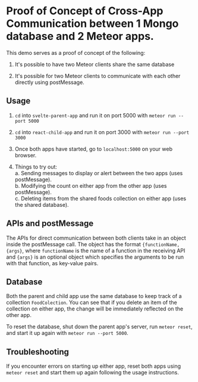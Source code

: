 # Proof of Concept of Cross-App Communication between 1 Mongo database and 2 Meteor apps.

This demo serves as a proof of concept of the following:

1. It's possible to have two Meteor clients share the same database

2. It's possible for two Meteor clients to communicate with each other directly using postMessage.

## Usage

1. `cd` into `svelte-parent-app` and run it on port 5000 with `meteor run --port 5000`

2. `cd` into `react-child-app` and run it on port 3000 with `meteor run --port 3000`

3. Once both apps have started, go to `localhost:5000` on your web browser.

4. Things to try out:  
   a. Sending messages to display or alert between the two apps (uses postMessage).  
   b. Modifying the count on either app from the other app (uses postMessage).  
   c. Deleting items from the shared foods collection on either app (uses the shared database).

## APIs and postMessage

The APIs for direct communication between both clients take in an object inside the postMessage call. The object has the format `{functionName, {args}`, where `functionName` is the name of a function in the receiving API and `{args}` is an optional object which specifies the arguments to be run with that function, as key-value pairs.

## Database

Both the parent and child app use the same database to keep track of a collection `FoodColection`. You can see that if you delete an item of the collection on either app, the change will be immediately reflected on the other app.

To reset the database, shut down the parent app's server, run `meteor reset`, and start it up again with `meteor run --port 5000`.

## Troubleshooting

If you encounter errors on starting up either app, reset both apps using `meteor reset` and start them up again following the usage instructions.
